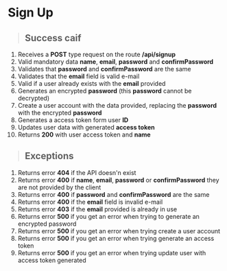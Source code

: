 # Sign Up

> ## Success caif

1. Receives a **POST** type request on the route **/api/signup**
2. Valid mandatory data **name**, **email**, **password** and **confirmPassword**
3. Validates that **password** and **confirmPassword** are the same
4. Validates that the **email** field is valid e-mail
5. Valid if a user already exists with the **email** provided
6. Generates an encrypted **password** (this **password** cannot be decrypted)
7. Create a user account with the data provided, replacing the **password** with the encrypted **password**
8. Generates a access token form user **ID**
9. Updates user data with generated **access token**
10. Returns **200** with user access token and **name**

> ## Exceptions

1. Returns error **404** if the API doesn'n exist
2. Returns error **400** if **name**, **email**, **password** or **confirmPassword** they are not provided by the client
3. Returns error **400** if **password** and **confirmPassword** are the same
4. Returns error **400** if the **email** field is invalid e-mail
5. Returns error **403** if the **email** provided is already in use
6. Returns error **500** if you get an error when trying to generate an encrypted password
7. Returns error **500** if you get an error when trying create a user account
8. Returns error **500** if you get an error when trying generate an access token
9. Returns error **500** if you get an error when trying update user with access token generated